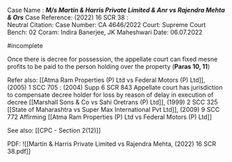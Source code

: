 Case Name : ***M/s Martin & Harris Private Limited & Anr vs Rajendra Mehta & Ors***
Case Reference: (2022) 16 SCR 38 :  
Neutral Citation:
Case Number: CA 4646/2022
Court: Supreme Court
Bench: 02
Coram: Indira Banerjee, JK Maheshwari
Date: 06.07.2022

#incomplete 

Once there is decree for possession, the appellate court can fixed mesne profits  to be paid to the person holding over the property (**Paras 10, 11**)

Refer also:
[[Atma Ram Properties (P) Ltd vs Federal Motors (P) Ltd]], (2005) 1 SCC 705 : (2004) Supp 6 SCR 843
	Appellate court has jurisdiction to compensate decree holder for loss by reason of delay in execution of decree
[[Marshall Sons & Co vs Sahi Oretrans (P) Ltd]], (1999) 2 SCC 325
[[State of Maharashtra vs Super Max International Pvt Ltd]], (2009) 9 SCC 772
	Affirming [[Atma Ram Properties (P) Ltd vs Federal Motors (P) Ltd]]

See also:
[[CPC - Section 2(12)]] 

PDF:
![[Martin & Harris Private Limited vs Rajendra Mehta, (2022) 16 SCR 38.pdf]]